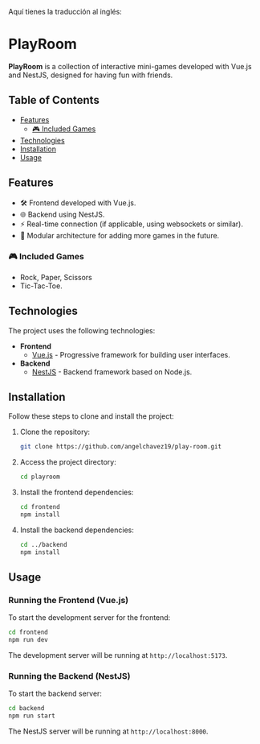 Aquí tienes la traducción al inglés:

# PlayRoom

**PlayRoom** is a collection of interactive mini-games developed with Vue.js and NestJS, designed for having fun with friends.

## Table of Contents

- [Features](#features)
  - [🎮 Included Games](#-included-games)
- [Technologies](#technologies)
- [Installation](#installation)
- [Usage](#usage)

## Features

- 🛠️ Frontend developed with Vue.js.
- 🌐 Backend using NestJS.
- ⚡ Real-time connection (if applicable, using websockets or similar).
- 🔧 Modular architecture for adding more games in the future.

### 🎮 Included Games

- Rock, Paper, Scissors
- Tic-Tac-Toe.

## Technologies

The project uses the following technologies:

- **Frontend**
  - [Vue.js](https://vuejs.org/) - Progressive framework for building user interfaces.
- **Backend**
  - [NestJS](https://nestjs.com/) - Backend framework based on Node.js.

## Installation

Follow these steps to clone and install the project:

1. Clone the repository:

   ```bash
   git clone https://github.com/angelchavez19/play-room.git
   ```

2. Access the project directory:

   ```bash
   cd playroom
   ```

3. Install the frontend dependencies:

   ```bash
   cd frontend
   npm install
   ```

4. Install the backend dependencies:

   ```bash
   cd ../backend
   npm install
   ```

## Usage

### Running the Frontend (Vue.js)

To start the development server for the frontend:

```bash
cd frontend
npm run dev
```

The development server will be running at `http://localhost:5173`.

### Running the Backend (NestJS)

To start the backend server:

```bash
cd backend
npm run start
```

The NestJS server will be running at `http://localhost:8000`.

